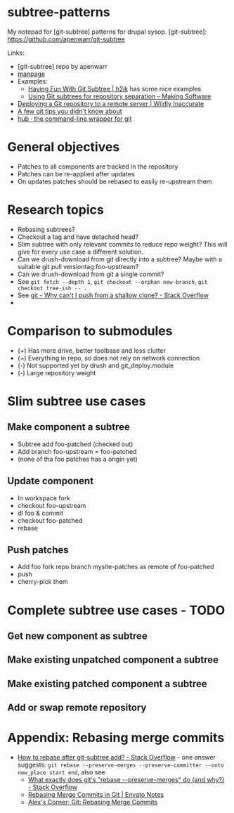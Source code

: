 subtree-patterns
================

My notepad for [git-subtree] patterns for drupal sysop.
[git-subtree]: https://github.com/apenwarr/git-subtree

Links:
* [git-subtree] repo by apenwarr
* [manpage](https://github.com/apenwarr/git-subtree/blob/master/git-subtree.txt)
* Examples:
  * [Having Fun With Git Subtree | h2ik](http://h2ik.co/2011/03/having-fun-with-git-subtree/) has some nice examples
  * [Using Git subtrees for repository separation – Making Software](http://makingsoftware.wordpress.com/2013/02/16/using-git-subtrees-for-repository-separation/)
* [Deploying a Git repository to a remote server | Wildly Inaccurate](http://wildlyinaccurate.com/deploying-a-git-repository-to-a-remote-server)
* [A few git tips you didn't know about](http://mislav.uniqpath.com/2010/07/git-tips/)
* [hub · the command-line wrapper for git](http://hub.github.com/)

# General objectives
* Patches to all components are tracked in the repository
* Patches can be re-applied after updates
* On updates patches should be rebased to easily re-upstream them

# Research topics
* Rebasing subtrees?
* Checkout a tag and have detached head?
* Slim subtree with only relevant commits to reduce repo weight? This will give for every use case a different solution.
* Can we drush-download from git directly into a subtree? Maybe with a suitable git pull versiontag:foo-upstream?
* Can we drush-download from git a single commit? 
 * See `git fetch --depth 1`, `git checkout --orphan new-branch`, `git checkout tree-ish -- .`
 * See [git - Why can't I push from a shallow clone? - Stack Overflow](http://stackoverflow.com/questions/6900103/why-cant-i-push-from-a-shallow-clone)
 * 

# Comparison to submodules
* (+) Has more drive, better toolbase and less clutter
* (+) Everything in repo, so does not rely on network connection
* (-) Not supported yet by drush and git_deploy.module
* (-) Large repository weight

# Slim subtree use cases

## Make component a subtree
* Subtree add foo-patched (checked out)
* Add branch foo-upstream = foo-patched
* (none of tha foo patches has a origin yet)

## Update component
* In workspace fork
* checkout foo-upstream
* dl foo & commit
* checkout foo-patched
* rebase

## Push patches
* Add foo fork repo branch mysite-patches as remote of foo-patched
* push
* cherry-pick them

# Complete subtree use cases - TODO
## Get new component as subtree
## Make existing unpatched component a subtree
## Make existing patched component a subtree
## Add or swap remote repository

# Appendix: Rebasing merge commits
* [How to rebase after git-subtree add? - Stack Overflow](http://stackoverflow.com/questions/12858199/how-to-rebase-after-git-subtree-add) - one answer suggests: `git rebase --preserve-merges --preserve-committer --onto new_place start end`, also see 
  * [What exactly does git's "rebase --preserve-merges" do (and why?) - Stack Overflow](http://stackoverflow.com/questions/15915430/what-exactly-does-gits-rebase-preserve-merges-do-and-why)
  * [Rebasing Merge Commits in Git | Envato Notes](http://notes.envato.com/developers/rebasing-merge-commits-in-git/)
  * [Alex's Corner: Git: Rebasing Merge Commits](http://apasca.blogspot.de/2012/02/git-rebasing-merge-commits.html)
